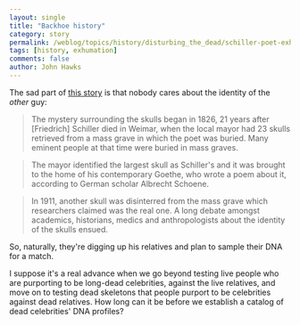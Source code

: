 ```yaml
---
layout: single 
title: "Backhoe history" 
category: story
permalink: /weblog/topics/history/disturbing_the_dead/schiller-poet-exhumations-2008.html
tags: [history, exhumation] 
comments: false 
author: John Hawks 
---
```



<p>
The sad part of <a href="http://www.msnbc.msn.com/id/23846244/">this story</a> is that nobody cares about the identity of the <i>other</i> guy: 
</p>

<blockquote>The mystery surrounding the skulls began in 1826, 21 years after [Friedrich] Schiller died in Weimar, when the local mayor had 23 skulls retrieved from a mass grave in which the poet was buried. Many eminent people at that time were buried in mass graves.</blockquote>

<blockquote>The mayor identified the largest skull as Schiller's and it was brought to the home of his contemporary Goethe, who wrote a poem about it, according to German scholar Albrecht Schoene.</blockquote>

<blockquote>In 1911, another skull was disinterred from the mass grave which researchers claimed was the real one. A long debate amongst academics, historians, medics and anthropologists about the identity of the skulls ensued.</blockquote>

<p>
So, naturally, they're digging up his relatives and plan to sample their DNA for a match. 
</p>

<p>
I suppose it's a real advance when we go beyond testing live people who are purporting to be long-dead celebrities, against the live relatives, and move on to testing dead skeletons that people purport to be celebrities against dead relatives. How long can it be before we establish a catalog of dead celebrities' DNA profiles?
</p>


